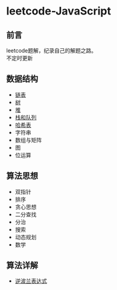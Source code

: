 # leetcode-JavaScript
## 前言
 leetcode题解，纪录自己的解题之路。<br>
 不定时更新
## 数据结构
* [链表](https://github.com/limingzhu0916/leetcode-JavaScript/blob/main/notes/Leetcode-链表.md)
* [树](https://github.com/limingzhu0916/leetcode-JavaScript/blob/main/notes/Leetcode-树.md)
* [堆](https://github.com/limingzhu0916/leetcode-JavaScript/blob/main/notes/Leetcode-堆.md)
* [栈和队列](https://github.com/limingzhu0916/leetcode-JavaScript/blob/main/notes/Leetcode-栈和队列.md)
* [哈希表](https://github.com/limingzhu0916/leetcode-JavaScript/blob/main/notes/Leetcode-哈希表.md)
* 字符串
* 数组与矩阵
* 图
* 位运算
## 算法思想
* 双指针
* 排序
* 贪心思想
* 二分查找
* 分治
* 搜索
* 动态规划
* 数学
## 算法详解
* [逆波兰表达式](https://github.com/limingzhu0916/leetcode-JavaScript/blob/main/notes/逆波兰表达式求值题解.md)
